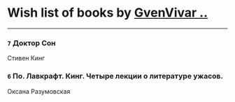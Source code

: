 # Wish list of books by [GvenVivar ..](https://www.facebook.com/app_scoped_user_id/158266434925901/)
---

### `7` Доктор Сон
Стивен Кинг

### `6` По. Лавкрафт. Кинг. Четыре лекции о литературе ужасов.
Оксана Разумовская

